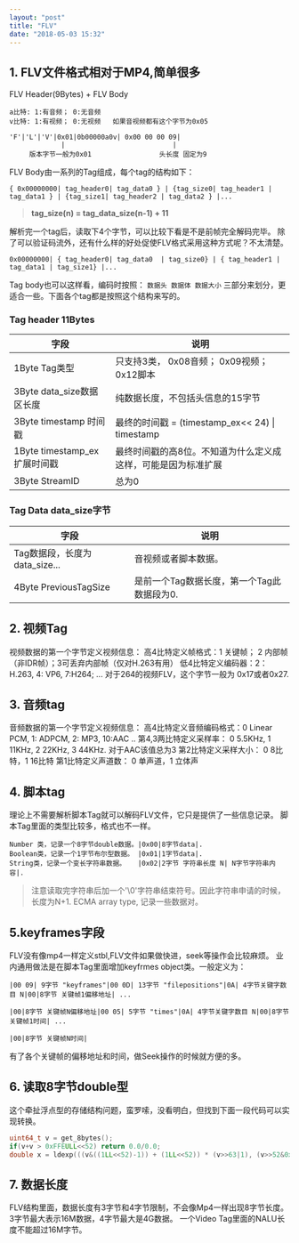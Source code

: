 ```yaml
---
layout: "post"
title: "FLV"
date: "2018-05-03 15:32"
---
```


## 1. FLV文件格式相对于MP4,简单很多

FLV Header(9Bytes) + FLV Body
```
a比特: 1:有音频； 0:无音频
v比特: 1:有视频； 0:无视频   如果音视频都有这个字节为0x05

'F'|'L'|'V'|0x01|0b00000a0v| 0x00 00 00 09|
             |                           |
     版本字节一般为0x01                 头长度 固定为9
```

FLV Body由一系列的Tag组成，每个tag的结构如下：

```
{ 0x00000000| tag_header0| tag_data0 } | {tag_size0| tag_header1 | tag_data1 } | {tag_size1| tag_header2 | tag_data2 } |...
```
>**tag_size(n) = tag_data_size(n-1) + 11**

解析完一个tag后，读取下4个字节，可以比较下看是不是前帧完全解码完毕。
除了可以验证码流外，还有什么样的好处促使FLV格式采用这种方式呢？不太清楚。

```
0x00000000| { tag_header0| tag_data0  | tag_size0} | { tag_header1 | tag_data1 | tag_size1} |...
```

Tag body也可以这样看，编码时按照： `数据头 数据体 数据大小` 三部分来划分，更适合一些。下面各个tag都是按照这个结构来写的。



### Tag header 11Bytes

|             字段             |                             说明                    |
| ---------------------------- | -------------------------------------------------- |
| 1Byte Tag类型                | 只支持3类， 0x08音频； 0x09视频；0x12脚本               |
| 3Byte data_size数据区长度     | 纯数据长度，不包括头信息的15字节                          |
| 3Byte timestamp 时间戳       | 最终的时间戳 = (timestamp_ex<< 24) \| timestamp       |
| 1Byte timestamp_ex扩展时间戳  | 最终时间戳的高8位。不知道为什么定义成这样，可能是因为标准扩展  |
| 3Byte StreamID              | 总为0                                               |

### Tag Data data_size字节

| 字段 | 说明 |
|-----| ----|
|Tag数据段，长度为data_size...  |  音视频或者脚本数据。
|4Byte PreviousTagSize       |  是前一个Tag数据长度，第一个Tag此数据段为0.

## 2. 视频Tag
视频数据的第一个字节定义视频信息：
高4比特定义帧格式：1 关键帧； 2 内部帧（非IDR帧）；3可丢弃内部帧（仅对H.263有用）
低4比特定义编码器：2：H.263, 4: VP6, 7:H264; ...
对于264的视频FLV，这个字节一般为 0x17或者0x27.

## 3. 音频tag
音频数据的第一个字节定义视频信息：
高4比特定义音频编码格式：0 Linear PCM, 1: ADPCM, 2: MP3, 10:AAC ..
第4,3两比特定义采样率： 0 5.5KHz, 1 11KHz, 2 22KHz, 3 44KHz. 对于AAC该值总为3
第2比特定义采样大小： 0 8比特，1 16比特
第1比特定义声道数： 0 单声道，1 立体声

## 4. 脚本tag
理论上不需要解析脚本Tag就可以解码FLV文件，它只是提供了一些信息记录。
脚本Tag里面的类型比较多，格式也不一样。

```
Number 类，记录一个8字节double数据。|0x00|8字节data|.
Boolean类，记录一个1字节布尔型数据。 |0x01|1字节data|.
String类，记录一个变长字符串数据。   |0x02|2字节 字符串长度 N| N字节字符串内容|.
```
>注意读取完字符串后加一个'\0'字符串结束符号。因此字符串申请的时候，长度为N+1.
ECMA array type, 记录一些数据对。


## 5.keyframes字段
FLV没有像mp4一样定义stbl,FLV文件如果做快进，seek等操作会比较麻烦。
业内通用做法是在脚本Tag里面增加keyfrmes object类。一般定义为：

```
|00 09| 9字节 "keyframes"|00 0D| 13字节 "filepositions"|0A| 4字节关键字数目 N|00|8字节 关键帧1偏移地址| ...

|00|8字节 关键帧N偏移地址|00 05| 5字节 "times"|0A| 4字节关键字数目 N|00|8字节 关键帧1时间| ...

|00|8字节 关键帧N时间|
```

有了各个关键帧的偏移地址和时间，做Seek操作的时候就方便的多。

## 6. 读取8字节double型
这个牵扯浮点型的存储结构问题，蛮罗嗦，没看明白，但找到下面一段代码可以实现转换。

```c++
uint64_t v = get_8bytes();
if(v+v > 0xFFEULL<<52) return 0.0/0.0;
double x = ldexp(((v&((1LL<<52)-1)) + (1LL<<52)) * (v>>63|1), (v>>52&0x7FF)-1075);
```
## 7. 数据长度
FLV结构里面，数据长度有3字节和4字节限制，不会像Mp4一样出现8字节长度。
3字节最大表示16M数据，4字节最大是4G数据。
一个Video Tag里面的NALU长度不能超过16M字节。
